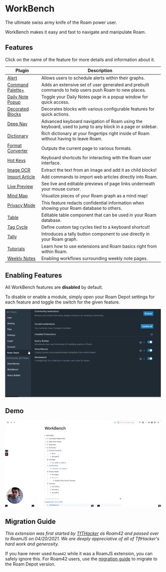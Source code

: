 # WorkBench

The ultimate swiss army knife of the Roam power user.

WorkBench makes it easy and fast to navigate and manipulate Roam.

## Features

Click on the name of the feature for more details and information about it.

| Plugin                                                                                         | Description                                                                                              |
| ---------------------------------------------------------------------------------------------- | -------------------------------------------------------------------------------------------------------- |
| [Alert](https://github.com/RoamJs/workbench/blob/main/docs/alert.md)                           | Allows users to schedule alerts within their graphs.                                                     |
| [Command Palette+](https://github.com/RoamJs/workbench/blob/main/docs/command-palette-plus.md) | Adds an extensive set of user generated and prebuilt commands to help users push Roam to new places.     |
| [Daily Note Popup](https://github.com/RoamJs/workbench/blob/main/docs/daily-note-popup.md)     | Toggle your Daily Notes page in a popup window for quick access.                                         |
| [Decorated Blocks](https://github.com/RoamJs/workbench/blob/main/docs/decorated-blocks.md)     | Decorates blocks with various configurable features for quick actions.                                   |
| [Deep Nav](https://github.com/RoamJs/workbench/blob/main/docs/deep-nav.md)                     | Advanced keyboard navigation of Roam using the keyboard, used to jump to any block in a page or sidebar. |
| [Dictionary](https://github.com/RoamJs/workbench/blob/main/docs/dictionary.md)                 | Rich dictionary at your fingertips right inside of Roam without having to leave Roam.                    |
| [Format Converter](https://github.com/RoamJs/workbench/blob/main/docs/format-converter.md)     | Outputs the current page to various formats.                                                             |
| [Hot Keys](https://github.com/RoamJs/workbench/blob/main/docs/hot-keys.md)                     | Keyboard shortcuts for interacting with the Roam user interface.                                         |
| [Image OCR](https://github.com/RoamJs/workbench/blob/main/docs/image-ocr.md)                   | Extract the text from an image and add it as child blocks!                                               |
| [Import Article](https://github.com/RoamJs/workbench/blob/main/docs/import-article.md)         | Add commands to import web articles directly into Roam.                                                  |
| [Live Preview](https://github.com/RoamJs/workbench/blob/main/docs/live-preview.md)             | See live and editable previews of page links underneath your mouse cursor.                               |
| [Mind Map](https://github.com/RoamJs/workbench/blob/main/docs/mindmap.md)                      | Visualize pieces of your Roam graph as a mind map!                                                       |
| [Privacy Mode](https://github.com/RoamJs/workbench/blob/main/docs/privacy-mode.md)             | This feature redacts confidential information when showing your Roam database to others.                 |
| [Table](https://github.com/RoamJs/workbench/blob/main/docs/table.md)                           | Editable table component that can be used in your Roam database.                                         |
| [Tag Cycle](https://github.com/RoamJs/workbench/blob/main/docs/tag-cycle.md)                   | Define custom tag cycles tied to a keyboard shortcut!                                                    |
| [Tally](https://github.com/RoamJs/workbench/blob/main/docs/tally.md)                           | Introduces a tally button component to use directly in your Roam graph.                                  |
| [Tutorials](https://github.com/RoamJs/workbench/blob/main/docs/tutorials.md)                   | Learn how to use extensions and Roam basics right from within Roam.                                      |
| [Weekly Notes](https://github.com/RoamJs/workbench/blob/main/docs/weekly-notes.md)             | Enabling workflows surrounding weekly note pages.                                                        |

## Enabling Features

All WorkBench features are **disabled** by default.

To disable or enable a module, simply open your Roam Depot settings for each feature and toggle the switch for the given feature.

![](https://raw.githubusercontent.com/RoamJS/workbench/main/docs/media/workbench-enable-feature.gif)

## Demo

[![WorkBench Demo](https://raw.githubusercontent.com/RoamJS/workbench/main/docs/media/workbench-demo-thumbnail.png)](https://www.loom.com/share/0ced5bfcfae04ae38813563b4470dfec)

## Migration Guide

_This extension was first started by [TfTHacker](https://twitter.com/tfthacker) as Roam42 and passed over to RoamJS on 04/20/2021. We are deeply appreciative of all of TftHacker's hard work and generosity._

If you have never used `Roam42` while it was a RoamJS extension, you can safely ignore this. For Roam42 users, use the [migration guide](https://github.com/RoamJs/workbench/blob/main/docs/migration-guide.md) to migrate to the Roam Depot version.
